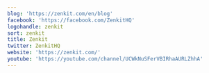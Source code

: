 ```yaml
---
blog: 'https://zenkit.com/en/blog'
facebook: 'https://facebook.com/ZenkitHQ'
logohandle: zenkit
sort: zenkit
title: Zenkit
twitter: ZenkitHQ
website: 'https://zenkit.com/'
youtube: 'https://youtube.com/channel/UCWkNuSFerVBIRhaAURLZhhA'
---
```

